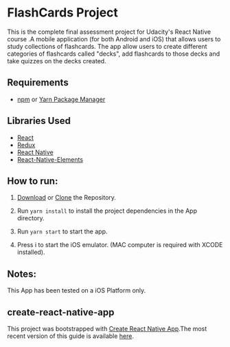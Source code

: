 # FlashCards Project

This is the complete final assessment project for Udacity's React Native course .A mobile application (for both Android and iOS) that allows users to study collections of flashcards. The app allow users to create different categories of flashcards called "decks", add flashcards to those decks and take quizzes on the decks created.

## Requirements

  * [npm](https://www.npmjs.com/) or [Yarn Package Manager](https://yarnpkg.com/)

## Libraries Used

  * [React](https://reactjs.org/)
  * [Redux](http://redux.js.org/)
  * [React Native](https://facebook.github.io/react-native/)
  * [React-Native-Elements](https://react-native-training.github.io/react-native-elements/)

## How to run:

  1. [Download](https://github.com/lbarahona/reactnd-project-flashcards/archive/master.zip) or [Clone](https://github.com/lbarahona/reactnd-project-flashcards.git) the Repository.

  2. Run `yarn install` to install the project dependencies in the App directory.

  3. Run `yarn start` to start the app.

  4. Press i to start the iOS emulator. (MAC computer is required with XCODE installed).

## Notes:
  This App has been  tested on a iOS Platform only.
  
## create-react-native-app

This project was bootstrapped with [Create React Native App](https://github.com/react-community/create-react-native-app).The most recent version of this guide is available [here](https://github.com/react-community/create-react-native-app/blob/master/react-native-scripts/template/README.md).
